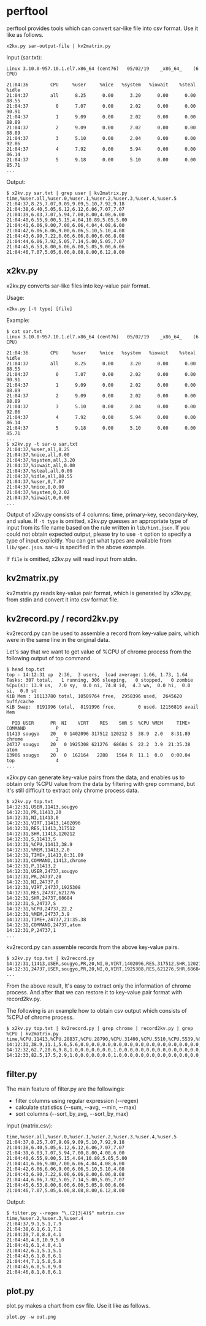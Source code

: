 # perftool

perftool provides tools which can convert sar-like file into csv format. Use it like as follows.
```
x2kv.py sar-output-file | kv2matrix.py
```

Input (sar.txt):
```
Linux 3.10.0-957.10.1.el7.x86_64 (cent76) 	05/02/19 	_x86_64_	(6 CPU)

21:04:36        CPU     %user     %nice   %system   %iowait    %steal     %idle
21:04:37        all      8.25      0.00      3.20      0.00      0.00     88.55
21:04:37          0      7.07      0.00      2.02      0.00      0.00     90.91
21:04:37          1      9.09      0.00      2.02      0.00      0.00     88.89
21:04:37          2      9.09      0.00      2.02      0.00      0.00     88.89
21:04:37          3      5.10      0.00      2.04      0.00      0.00     92.86
21:04:37          4      7.92      0.00      5.94      0.00      0.00     86.14
21:04:37          5      9.18      0.00      5.10      0.00      0.00     85.71
...
```

Output:
```
$ x2kv.py sar.txt | grep user | kv2matrix.py
time,%user.all,%user.0,%user.1,%user.2,%user.3,%user.4,%user.5
21:04:37,8.25,7.07,9.09,9.09,5.10,7.92,9.18
21:04:38,6.40,5.05,6.12,6.12,6.06,7.07,7.07
21:04:39,6.03,7.07,5.94,7.00,8.00,4.08,6.00
21:04:40,6.55,9.00,5.15,4.04,10.89,5.05,5.00
21:04:41,6.06,9.00,7.00,6.06,4.04,4.08,6.00
21:04:42,6.06,6.06,9.00,6.06,5.10,5.10,4.08
21:04:43,6.90,7.22,6.06,6.06,8.00,6.06,8.08
21:04:44,6.06,7.92,5.05,7.14,5.00,5.05,7.07
21:04:45,6.53,8.00,6.06,6.00,5.05,9.00,6.06
21:04:46,7.07,5.05,6.06,8.08,8.00,6.12,8.00
```

## x2kv.py

x2kv.py converts sar-like files into key-value pair format.

Usage:
```
x2kv.py [-t type] [file]
```

Example:
```
$ cat sar.txt
Linux 3.10.0-957.10.1.el7.x86_64 (cent76) 	05/02/19 	_x86_64_	(6 CPU)

21:04:36        CPU     %user     %nice   %system   %iowait    %steal     %idle
21:04:37        all      8.25      0.00      3.20      0.00      0.00     88.55
21:04:37          0      7.07      0.00      2.02      0.00      0.00     90.91
21:04:37          1      9.09      0.00      2.02      0.00      0.00     88.89
21:04:37          2      9.09      0.00      2.02      0.00      0.00     88.89
21:04:37          3      5.10      0.00      2.04      0.00      0.00     92.86
21:04:37          4      7.92      0.00      5.94      0.00      0.00     86.14
21:04:37          5      9.18      0.00      5.10      0.00      0.00     85.71
...
$ x2kv.py -t sar-u sar.txt
21:04:37,%user,all,8.25
21:04:37,%nice,all,0.00
21:04:37,%system,all,3.20
21:04:37,%iowait,all,0.00
21:04:37,%steal,all,0.00
21:04:37,%idle,all,88.55
21:04:37,%user,0,7.07
21:04:37,%nice,0,0.00
21:04:37,%system,0,2.02
21:04:37,%iowait,0,0.00
...
```

Output of x2kv.py consists of 4 columns: time, primary-key, secondary-key, and value. If `-t type` is omitted, x2kv.py guesses an appropriate type of input from its file name based on the rule written in `lib/hint.json`. If you could not obtain expected output, please try to use `-t` option to specify a type of input explicitly. You can get what types are available from `lib/spec.json`. sar-u is specified in the above example.

If `file` is omitted, x2kv.py will read input from stdin.


## kv2matrix.py

kv2matrix.py reads key-value pair format, which is generated by x2kv.py, from stdin and convert it into csv format file.


## kv2record.py / record2kv.py

kv2record.py can be used to assemble a record from key-value pairs, which were in the same line in the original data.

Let's say that we want to get value of %CPU of chrome process from the following output of top command.

```
$ head top.txt
top - 14:12:31 up  2:36,  3 users,  load average: 1.66, 1.73, 1.64
Tasks: 307 total,   1 running, 306 sleeping,   0 stopped,   0 zombie
%Cpu(s): 13.9 us,  7.0 sy,  0.0 ni, 74.8 id,  4.3 wa,  0.0 hi,  0.0 si,  0.0 st
KiB Mem : 16113780 total, 10509764 free,  2958396 used,  2645620 buff/cache
KiB Swap:  8191996 total,  8191996 free,        0 used. 12156816 avail Mem

  PID USER      PR  NI    VIRT    RES    SHR S  %CPU %MEM     TIME+ COMMAND           P
11413 sougyo    20   0 1402096 317512 120212 S  38.9  2.0   8:31.89 chrome            2
24737 sougyo    20   0 1925308 621276  68684 S  22.2  3.9  21:35.38 atom              1
13906 sougyo    20   0  162164   2288   1564 R  11.1  0.0   0:00.04 top               4
...
```

x2kv.py can generate key-value pairs from the data, and enables us to obtain only %CPU value from the data by filtering with grep command, but it's still difficult to extract only chrome process data.

```
$ x2kv.py top.txt
14:12:31,USER,11413,sougyo
14:12:31,PR,11413,20
14:12:31,NI,11413,0
14:12:31,VIRT,11413,1402096
14:12:31,RES,11413,317512
14:12:31,SHR,11413,120212
14:12:31,S,11413,S
14:12:31,%CPU,11413,38.9
14:12:31,%MEM,11413,2.0
14:12:31,TIME+,11413,8:31.89
14:12:31,COMMAND,11413,chrome
14:12:31,P,11413,2
14:12:31,USER,24737,sougyo
14:12:31,PR,24737,20
14:12:31,NI,24737,0
14:12:31,VIRT,24737,1925308
14:12:31,RES,24737,621276
14:12:31,SHR,24737,68684
14:12:31,S,24737,S
14:12:31,%CPU,24737,22.2
14:12:31,%MEM,24737,3.9
14:12:31,TIME+,24737,21:35.38
14:12:31,COMMAND,24737,atom
14:12:31,P,24737,1
...
```

kv2record.py can assemble records from the above key-value pairs.

```
$ x2kv.py top.txt | kv2record.py
14:12:31,11413,USER,sougyo,PR,20,NI,0,VIRT,1402096,RES,317512,SHR,120212,S,S,%CPU,38.9,%MEM,2.0,TIME+,8:31.89,COMMAND,chrome,P,2
14:12:31,24737,USER,sougyo,PR,20,NI,0,VIRT,1925308,RES,621276,SHR,68684,S,S,%CPU,22.2,%MEM,3.9,TIME+,21:35.38,COMMAND,atom,P,1
...
```

From the above result, It's easy to extract only the information of chrome process. And after that we can restore it to key-value pair format with record2kv.py.

The following is an example how to obtain csv output which consists of %CPU of chrome process.

```
$ x2kv.py top.txt | kv2record.py | grep chrome | record2kv.py | grep %CPU | kv2matrix.py
time,%CPU.11413,%CPU.28837,%CPU.28790,%CPU.31400,%CPU.5510,%CPU.5539,%CPU.5554,%CPU.5570,%CPU.5584,%CPU.5605,%CPU.8250,%CPU.8280,%CPU.8307,%CPU.8327,%CPU.8341,%CPU.11192,%CPU.11260,%CPU.11428,%CPU.28800,%CPU.28801,%CPU.28806,%CPU.28811,%CPU.28879
14:12:31,38.9,11.1,5.6,5.6,0.0,0.0,0.0,0.0,0.0,0.0,0.0,0.0,0.0,0.0,0.0,0.0,0.0,0.0,0.0,0.0,0.0,0.0,0.0
14:12:32,62.7,20.6,9.8,1.0,0.0,0.0,0.0,1.0,0.0,0.0,0.0,0.0,0.0,0.0,0.0,0.0,0.0,0.0,0.0,0.0,0.0,0.0,0.0
14:12:33,82.5,17.5,2.9,1.0,0.0,0.0,0.0,1.0,0.0,0.0,0.0,0.0,0.0,0.0,0.0,0.0,0.0,0.0,0.0,0.0,0.0,0.0,0.0
```

## filter.py

The main feature of filter.py are the followings:

- filter columns using regular expression (--regex)
- calculate statistics (--sum, --avg, --min, --max)
- sort columns (--sort_by_avg, --sort_by_max)

Input (matrix.csv):
```
time,%user.all,%user.0,%user.1,%user.2,%user.3,%user.4,%user.5
21:04:37,8.25,7.07,9.09,9.09,5.10,7.92,9.18
21:04:38,6.40,5.05,6.12,6.12,6.06,7.07,7.07
21:04:39,6.03,7.07,5.94,7.00,8.00,4.08,6.00
21:04:40,6.55,9.00,5.15,4.04,10.89,5.05,5.00
21:04:41,6.06,9.00,7.00,6.06,4.04,4.08,6.00
21:04:42,6.06,6.06,9.00,6.06,5.10,5.10,4.08
21:04:43,6.90,7.22,6.06,6.06,8.00,6.06,8.08
21:04:44,6.06,7.92,5.05,7.14,5.00,5.05,7.07
21:04:45,6.53,8.00,6.06,6.00,5.05,9.00,6.06
21:04:46,7.07,5.05,6.06,8.08,8.00,6.12,8.00
```

Output:
```
$ filter.py --regex "\.(2|3|4)$" matrix.csv
time,%user.2,%user.3,%user.4
21:04:37,9.1,5.1,7.9
21:04:38,6.1,6.1,7.1
21:04:39,7.0,8.0,4.1
21:04:40,4.0,10.9,5.0
21:04:41,6.1,4.0,4.1
21:04:42,6.1,5.1,5.1
21:04:43,6.1,8.0,6.1
21:04:44,7.1,5.0,5.0
21:04:45,6.0,5.0,9.0
21:04:46,8.1,8.0,6.1
```


## plot.py

plot.py makes a chart from csv file. Use it like as follows.

```
plot.py -w out.png
```
